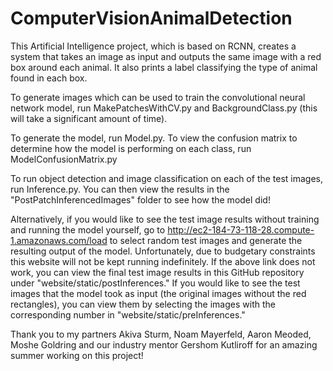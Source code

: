 # ComputerVisionAnimalDetection

This Artificial Intelligence project, which is based on RCNN, creates a system that takes an image as input and outputs the same image with a red box around each animal. It also prints a label classifying the type of animal found in each box.

To generate images which can be used to train the convolutional neural network model, run MakePatchesWithCV.py and BackgroundClass.py (this will take a significant amount of time).

To generate the model, run Model.py. To view the confusion matrix to determine how the model is performing on each class, run ModelConfusionMatrix.py

To run object detection and image classification on each of the test images, run Inference.py. You can then view the results in the "PostPatchInferencedImages" folder to see how the model did!

Alternatively, if you would like to see the test image results without training and running the model yourself, go to http://ec2-184-73-118-28.compute-1.amazonaws.com/load to select random test images and generate the resulting output of the model. Unfortunately, due to budgetary constraints this website will not be kept running indefinitely. If the above link does not work, you can view the final test image results in this GitHub repository under "website/static/postInferences." If you would like to see the test images that the model took as input (the original images without the red rectangles), you can view them by selecting the images with the corresponding number in "website/static/preInferences."

Thank you to my partners Akiva Sturm, Noam Mayerfeld, Aaron Meoded, Moshe Goldring and our industry mentor Gershom Kutliroff for an amazing summer working on this project! 
